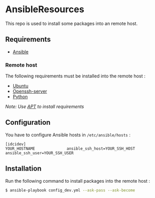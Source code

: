 # AnsibleResources

This repo is used to install some packages into an remote host.

## Requirements

- [Ansible](https://docs.ansible.com/ansible/latest/installation_guide/intro_installation.html)

### Remote host

The following requirements must be installed into the remote host :

- [Ubuntu](https://www.ubuntu.com/)
- [Openssh-server](https://help.ubuntu.com/lts/serverguide/openssh-server.html)
- [Python](https://wiki.ubuntu.com/Python)

_Note: Use [APT](https://help.ubuntu.com/lts/serverguide/apt.html) to install requirements_

## Configuration

You have to configure Ansible hosts in `/etc/ansible/hosts` :

```
[idcidev]
YOUR_HOSTNAME              ansible_ssh_host=YOUR_SSH_HOST ansible_ssh_user=YOUR_SSH_USER
```

## Installation

Run the following command to install packages into the remote host :

```sh
$ ansible-playbook config_dev.yml --ask-pass --ask-become
```
